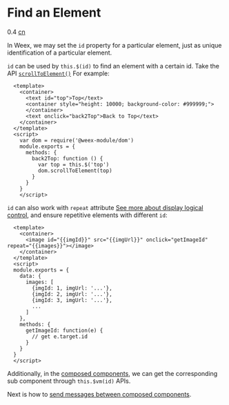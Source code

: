 # Find an Element
<span class="weex-version">0.4</span>
<a href="https://github.com/weexteam/article/issues/3"  class="weex-translate">cn</a>

In Weex, we may set the `id` property for a particular element, just as unique identification of a particular element.

`id` can be used by `this.$(id)` to find an element with a certain id. Take the API [`scrollToElement()`](../modules/dom.md#scrolltoelementnode-options) For example:

```
  <template>
    <container>
      <text id="top">Top</text>
      <container style="height: 10000; background-color: #999999;">
      </container>
      <text onclick="back2Top">Back to Top</text>
    </container>
  </template>
  <script>
    var dom = require('@weex-module/dom')
    module.exports = {
      methods: {
        back2Top: function () {
          var top = this.$('top')
          dom.scrollToElement(top)
        }
      }
    }
    </script>
```

`id` can also work with `repeat` attribute [See more about display logical control](./display-logic.md), and ensure repetitive elements with different `id`:

```
  <template>
    <container>
      <image id="{{imgId}}" src="{{imgUrl}}" onclick="getImageId" repeat="{{images}}"></image>
    </container>
  </template>
  <script>
  module.exports = {
    data: {
      images: [
        {imgId: 1, imgUrl: '...'},
        {imgId: 2, imgUrl: '...'},
        {imgId: 3, imgUrl: '...'},
        ...
      ]
    },
    methods: {
      getImageId: function(e) {
        // get e.target.id
      }
    }
  }
  </script>
```

Additionally, in the [composed components](./composed-component.md), we can get the corresponding sub component through `this.$vm(id)` APIs.

Next is how to [send messages between composed components](./comm.md).
